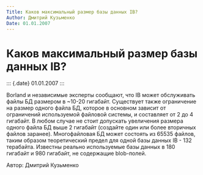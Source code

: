 ```yaml
---
Title: Каков максимальный размер базы данных IB?
Author: Дмитрий Кузьменко
Date: 01.01.2007
---
```



Каков максимальный размер базы данных IB?
=========================================

::: {.date}
01.01.2007
:::

Borland и независимые эксперты сообщают, что IB может обслуживать файлы
БД размером в \~10-20 гигабайт. Существует также ограничение на размер
одного файла БД, которое в основном зависит от ограничений используемой
файловой системы, и составляет от 2 до 4 гигабайт. В любом случае не
стоит допускать увеличения размера одного файла БД выше 2 гигабайт
(создайте один или более вторичных файлов заранее). Многофайловая БД
может состоять из 65535 файлов, таким образом теоретический предел для
одной базы данных IB - 132 терабайта. Известны реально используемые базы
данных в 180 гигабайт и 980 гигабайт, не содержащие blob-полей.

Автор: Дмитрий Кузьменко
